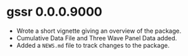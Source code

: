# gssr 0.0.0.9000

* Wrote a short vignette giving an overview of the package.
* Cumulative Data File and Three Wave Panel Data added.
* Added a `NEWS.md` file to track changes to the package.
